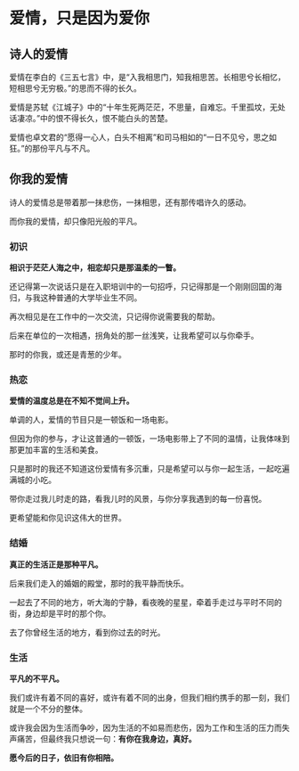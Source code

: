 # 爱情，只是因为爱你

## 诗人的爱情

爱情在李白的《三五七言》中，是“入我相思门，知我相思苦。长相思兮长相忆，短相思兮无穷极。”的思而不得的长久。

爱情是苏轼《江城子》中的“十年生死两茫茫，不思量，自难忘。千里孤坟，无处话凄凉。”中的恨不得长久，恨不能白头的苦楚。

爱情也卓文君的“愿得一心人，白头不相离”和司马相如的“一日不见兮，思之如狂。”的那份平凡与不凡。

## 你我的爱情

诗人的爱情总是带着那一抹悲伤，一抹相思，还有那传唱许久的感动。

而你我的爱情，却只像阳光般的平凡。

### 初识

**相识于茫茫人海之中，相恋却只是那温柔的一瞥。**

还记得第一次说话只是在入职培训中的一句招呼，只记得那是一个刚刚回国的海归，与我这种普通的大学毕业生不同。

再次相见是在工作中的一次交流，只记得你说需要我的帮助。

后来在单位的一次相遇，拐角处的那一丝浅笑，让我希望可以与你牵手。

那时的你我，或还是青葱的少年。

### 热恋

**爱情的温度总是在不知不觉间上升。**

单调的人，爱情的节目只是一顿饭和一场电影。

但因为你的参与，才让这普通的一顿饭，一场电影带上了不同的温情，让我体味到那更加丰富的生活和美食。

只是那时的我还不知道这份爱情有多沉重，只是希望可以与你一起生活，一起吃遍满城的小吃。

带你走过我儿时走的路，看我儿时的风景，与你分享我遇到的每一份喜悦。

更希望能和你见识这伟大的世界。

### 结婚

**真正的生活正是那种平凡。**

后来我们走入的婚姻的殿堂，那时的我平静而快乐。

一起去了不同的地方，听大海的宁静，看夜晚的星星，牵着手走过与平时不同的街，身边却是平时的那个你。

去了你曾经生活的地方，看到你过去的时光。

### 生活

**平凡的不平凡。**

我们或许有着不同的喜好，或许有着不同的出身，但我们相约携手的那一刻，我们就是一个不分的整体。

或许我会因为生活而争吵，因为生活的不如易而悲伤，因为工作和生活的压力而失声痛苦，但最终我只想说一句：**有你在我身边，真好。**

**愿今后的日子，依旧有你相陪。**